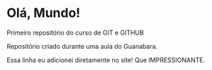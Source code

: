 # Olá, Mundo!
 Primeiro repositório do curso de GIT e GITHUB

 Repositório criado durante uma aula do Guanabara.

Essa linha eu adicionei diretamente no site! Que IMPRESSIONANTE.
